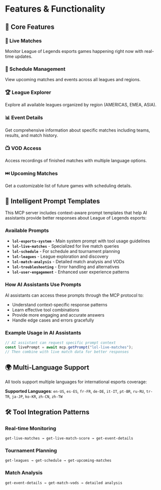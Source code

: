 # Features & Functionality

## 🎯 Core Features

### **🔴 Live Matches**

Monitor League of Legends esports games happening right now with real-time updates.

### **📅 Schedule Management**

View upcoming matches and events across all leagues and regions.

### **🏆 League Explorer**

Explore all available leagues organized by region (AMERICAS, EMEA, ASIA).

### **📊 Event Details**

Get comprehensive information about specific matches including teams, results, and match history.

### **📺 VOD Access**

Access recordings of finished matches with multiple language options.

### **⏭️ Upcoming Matches**

Get a customizable list of future games with scheduling details.

## 🎯 Intelligent Prompt Templates

This MCP server includes context-aware prompt templates that help AI assistants provide better responses about League of Legends esports:

### Available Prompts

- **`lol-esports-system`** - Main system prompt with tool usage guidelines
- **`lol-live-matches`** - Specialized for live match queries
- **`lol-schedule`** - For schedule and tournament planning
- **`lol-leagues`** - League exploration and discovery
- **`lol-match-analysis`** - Detailed match analysis and VODs
- **`lol-troubleshooting`** - Error handling and alternatives
- **`lol-user-engagement`** - Enhanced user experience patterns

### How AI Assistants Use Prompts

AI assistants can access these prompts through the MCP protocol to:

- Understand context-specific response patterns
- Learn effective tool combinations
- Provide more engaging and accurate answers
- Handle edge cases and errors gracefully

### Example Usage in AI Assistants

```javascript
// AI assistant can request specific prompt context
const livePrompt = await mcp.getPrompt("lol-live-matches");
// Then combine with live match data for better responses
```

## 🌍 Multi-Language Support

All tools support multiple languages for international esports coverage:

**Supported Languages**: `en-US`, `es-ES`, `fr-FR`, `de-DE`, `it-IT`, `pt-BR`, `ru-RU`, `tr-TR`, `ja-JP`, `ko-KR`, `zh-CN`, `zh-TW`

## 🛠️ Tool Integration Patterns

### Real-time Monitoring

```
get-live-matches → get-live-match-score → get-event-details
```

### Tournament Planning

```
get-leagues → get-schedule → get-upcoming-matches
```

### Match Analysis

```
get-event-details → get-match-vods → detailed analysis
```
